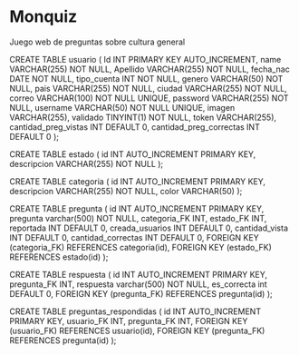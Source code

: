 # Monquiz
 Juego web de preguntas sobre cultura general

CREATE TABLE usuario (
    Id INT PRIMARY KEY AUTO_INCREMENT,
    name VARCHAR(255) NOT NULL,
    Apellido VARCHAR(255) NOT NULL,
    fecha_nac DATE NOT NULL,
    tipo_cuenta INT NOT NULL,
    genero VARCHAR(50) NOT NULL,
    pais VARCHAR(255) NOT NULL,
    ciudad VARCHAR(255) NOT NULL,
    correo VARCHAR(100) NOT NULL UNIQUE,
    password VARCHAR(255) NOT NULL,
    username VARCHAR(50) NOT NULL UNIQUE,
    imagen VARCHAR(255),
    validado TINYINT(1) NOT NULL,
    token VARCHAR(255),
    cantidad_preg_vistas INT DEFAULT 0,
    cantidad_preg_correctas INT DEFAULT 0
);

CREATE TABLE estado (
    id INT AUTO_INCREMENT PRIMARY KEY,
    descripcion VARCHAR(255) NOT NULL
);

CREATE TABLE categoria (
    id INT AUTO_INCREMENT PRIMARY KEY,
    descripcion VARCHAR(255) NOT NULL,
    color VARCHAR(50)
);

CREATE TABLE pregunta (
    id INT AUTO_INCREMENT PRIMARY KEY,
    pregunta varchar(500) NOT NULL,
    categoria_FK INT,
    estado_FK INT,
    reportada INT DEFAULT 0,
    creada_usuarios INT DEFAULT 0,
    cantidad_vista INT DEFAULT 0,
    cantidad_correctas INT DEFAULT 0,
    FOREIGN KEY (categoria_FK) REFERENCES categoria(id),
    FOREIGN KEY (estado_FK) REFERENCES estado(id)
);

CREATE TABLE respuesta (
    id INT AUTO_INCREMENT PRIMARY KEY,
    pregunta_FK INT,
    respuesta varchar(500) NOT NULL,
    es_correcta int DEFAULT 0,
    FOREIGN KEY (pregunta_FK) REFERENCES pregunta(id)
);

CREATE TABLE preguntas_respondidas (
    id INT AUTO_INCREMENT PRIMARY KEY,
    usuario_FK INT,
    pregunta_FK INT,
    FOREIGN KEY (usuario_FK) REFERENCES usuario(id),
    FOREIGN KEY (pregunta_FK) REFERENCES pregunta(id)
);
